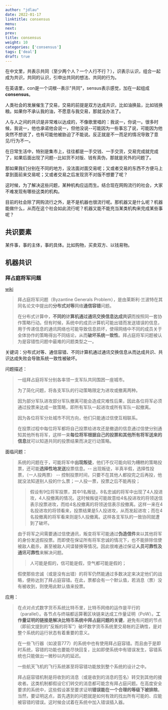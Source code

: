```yaml
---
author: "jdlau"
date: 2022-01-17
linktitle: consensus
menu:
next:
prev:
title: consensus
weight: 10
categories: ['consensus']
tags: ['deal']
draft: true
---
```


在中文里，共表示共同（至少两个人？一个人行不行？），识表示认识，组合一起成为共识，共同的认识，引申出共同的想法、共同的行为。

在英语里，con是一个词根--表示"共同"，sensus表示感觉，加在一起组成**consensus**。

人类社会的发展催生了交易，交易的前提是双方达成共识，比如油换盐，比如钱换粮。如果你不承认我的油，不愿意与我交易，那就没办法了。

人与人之间的共识是非常难以达成的，不像歌里唱的：我说一，你说一。很多时候，我说一，他也承诺他会说一，但他没说--可能因为一些事忘了说，可能因为他突然不想说了，也有可能他被胁迫了不能说。反正就是不一而足的情况导致了意见/行为不一。

在日常生活中，特别是集市上，往往都是一手交钱、一手交货，交易完成就完成了，如果后面出现了问题--比如货不对版、钱有真伪，那就是另外的问题了。

那如果我们分别在不同的地方，没法面对面交易呢；又或者交易的东西不方便马上拿到面前来交易呢；又或者交易之后发现货不对版不想要了呢？

这时候，为了解决这些问题，某种机构应运而生。结合现在网购流行的社会，大家不难发现有哪些这类的机构。

目前的社会除了网购流行之外，是不是机器也很流行呢。那机器又是什么呢？机器能做什么，从而在这个社会如此流行呢？机器又能不能充当某类机构来完成某些事呢？

## 共识要素

某件事，事的主体，事的具体。比如购物，买卖双方、以钱易物。

## 机器共识

### 拜占庭将军问题

[wiki](https://zh.wikipedia.org/wiki/%E6%8B%9C%E5%8D%A0%E5%BA%AD%E5%B0%86%E5%86%9B%E9%97%AE%E9%A2%98)

> 拜占庭将军问题（Byzantine Generals Problem），是由莱斯利·兰波特在其同名论文中提出的**分布式对等**网络**通信容错**问题。
>
> 在分布式计算中，**不同的计算机通过通讯交换信息达成共识**而按照同一套协作策略行动。但有时候，系统中的成员计算机可能出错而发送错误的信息，用于传递信息的通讯网络也可能导致信息损坏，使得网络中不同的成员关于全体协作的策略得出不同结论，从而**破坏系统一致性**。拜占庭将军问题被认为是容错性问题中最难的问题类型之一。 

关键词：分布式对等、通信容错、不同计算机通过通讯交换信息从而达成共识、共识达成失败会导致系统一致性被破坏。

问题描述：

> 一组拜占庭将军分别各率领一支军队共同围困一座城市。
>
> 为了简化问题，将各支军队的行动策略限定为进攻或撤离两种。
>
> 因为部分军队进攻部分军队撤离可能会造成灾难性后果，因此各位将军必须通过投票来达成一致策略，即所有军队一起进攻或所有军队一起撤离。
>
> 因为各位将军分处城市不同方向，他们只能通过信使互相联系。
>
> 在投票过程中每位将军都将自己投票给进攻还是撤退的信息通过信使分别通知其他所有将军，这样一来**每位将军根据自己的投票和其他所有将军送来的信息**就可以知道共同的投票结果而决定行动策略。

面临问题：

> 系统的问题在于，可能将军中**出现叛徒**，他们不仅可能向较为糟糕的策略投票，还可能**选择性地发送**投票信息。-- 出现叛徒，半真半假，选择性投票，（一人投两票） -- 控制投票时间，只要不在其他人都投完之后再投，他就没法知道别人投的什么票；一人投一票，投票之后不能再投；
>
>> 假设有9位将军投票，其中1名叛徒。8名忠诚的将军中出现了4人投进攻，4人投撤离的情况。这时候叛徒可能故意给4名投进攻的将领送信表示投票进攻，而给4名投撤离的将领送信表示投撤离。这样一来在4名投进攻的将领看来，投票结果是5人投进攻，从而发起进攻；而在4名投撤离的将军看来则是5人投撤离。这样各支军队的一致协同就遭到了破坏。
>
> 由于将军之间需要通过信使通讯，叛变将军可能通过**伪造信件**来以其他将军的身份发送假投票。而即使在保证所有将军忠诚的情况下，也不能排除信使被敌人截杀，甚至被敌人间谍替换等情况。因此很难通过保证**人员可靠性及通讯可靠性**来解决问题。
>
>> 人可能是假的，信可能是假，空气都可能是假的；
>
> 假使那些忠诚（或是没有出错）的将军仍然能通过多数决定来决定他们的战略，便称达到了拜占庭容错。在此，票都会有一个默认值，若消息（票）没有被收到，则使用此默认值来投票。 

应用：

> 在点对点式数字货币系统比特币里，比特币网络的运作是平行的（parallel）。各节点与终端都运算著区块链来达成工作量证明（PoW）。**工作量证明的链接是解决比特币系统中拜占庭问题的关键**，避免有问题的节点（即前文提到的“反叛的将军”）破坏数字货币系统里交易帐的正确性，是对整个系统的运行状态有着重要的意义。
>
> 在一些飞行器（如波音777）的系统中也有使用拜占庭容错。而且由于是即时系统，容错的功能也要能尽快回复，比如即使系统中有错误发生，容错系统也只能做出一微秒以内的延迟。
>
> 一些航天飞机的飞行系统甚至将容错功能放到整个系统的设计之中。
>
> 拜占庭容错机制是将收到的消息（或是收到的消息的签名）转交到其他的接收者。这类机制都假设它们转交的消息都可能念有拜占庭问题。在高度安全要求的系统中，这些假设甚至要求证明**错误能在一个合理的等级下被排除**。当然，要证明这点，首先遇到的问题就是如何有效的找出所有可能的、应能被容错的错误。这时候会试着在系统中加入错误插入器。 
